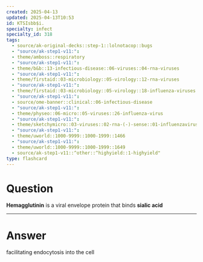 ```yaml
---
created: 2025-04-13
updated: 2025-04-13T10:53
id: KTSIsbb$i.
specialty: infect
specialty_id: 318
tags:
  - source/ak-original-decks::step-1::lolnotacop::bugs
  - "source/ak-step1-v11:": 
  - theme/amboss::respiratory
  - "source/ak-step1-v11:": 
  - theme/b&b::13-infectious-disease::06-viruses::04-rna-viruses
  - "source/ak-step1-v11:": 
  - theme/firstaid::03-microbiology::05-virology::12-rna-viruses
  - "source/ak-step1-v11:": 
  - theme/firstaid::03-microbiology::05-virology::18-influenza-viruses
  - "source/ak-step1-v11:": 
  - source/ome-banner::clinical::06-infectious-disease
  - "source/ak-step1-v11:": 
  - theme/physeo::06-micro::05-viruses::26-influenza-virus
  - "source/ak-step1-v11:": 
  - theme/sketchymicro::03-viruses::02-rna-(-)-sense::01-influenzavirus-(orthomyxoviridae)
  - "source/ak-step1-v11:": 
  - theme/uworld::1000-9999::1000-1999::1466
  - "source/ak-step1-v11:": 
  - theme/uworld::1000-9999::1000-1999::1649
  - source/ak-step1-v11::^other::^highyield::1-highyield"
type: flashcard
---
```


# Question
**Hemagglutinin** is a viral envelope protein that binds **sialic acid**

---

# Answer
facilitating endocytosis into the cell